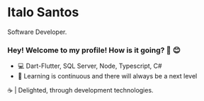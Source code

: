# Italo Santos 

Software Developer.


### Hey! Welcome to my profile! How is it going? :wave: :blush:

- :computer:  Dart-Flutter, SQL Server, Node, Typescript, C# 
- :rocket:    Learning is continuous and there will always be a next level

:coffee: | Delighted, through development technologies. 
